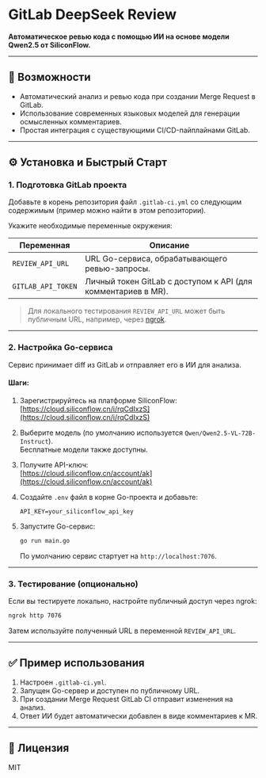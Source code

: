 # GitLab DeepSeek Review

**Автоматическое ревью кода с помощью ИИ на основе модели Qwen2.5 от SiliconFlow.**

---

## 🚀 Возможности

- Автоматический анализ и ревью кода при создании Merge Request в GitLab.
- Использование современных языковых моделей для генерации осмысленных комментариев.
- Простая интеграция с существующими CI/CD-пайплайнами GitLab.

---

## ⚙️ Установка и Быстрый Старт

### 1. Подготовка GitLab проекта

Добавьте в корень репозитория файл `.gitlab-ci.yml` со следующим содержимым (пример можно найти в этом репозитории).

Укажите необходимые переменные окружения:

| Переменная          | Описание                                                       |
|---------------------|----------------------------------------------------------------|
| `REVIEW_API_URL`    | URL Go-сервиса, обрабатывающего ревью-запросы.                |
| `GITLAB_API_TOKEN`  | Личный токен GitLab с доступом к API (для комментариев в MR). |

> Для локального тестирования `REVIEW_API_URL` может быть публичным URL, например, через [ngrok](https://ngrok.com/).

---

### 2. Настройка Go-сервиса

Сервис принимает diff из GitLab и отправляет его в ИИ для анализа.

#### Шаги:

1. Зарегистрируйтесь на платформе SiliconFlow:  
   [https://cloud.siliconflow.cn/i/rqCdIxzS](https://cloud.siliconflow.cn/i/rqCdIxzS)

2. Выберите модель (по умолчанию используется `Qwen/Qwen2.5-VL-72B-Instruct`).  
   Бесплатные модели также доступны.

3. Получите API-ключ:  
   [https://cloud.siliconflow.cn/account/ak](https://cloud.siliconflow.cn/account/ak)

4. Создайте `.env` файл в корне Go-проекта и добавьте:

   ```env
   API_KEY=your_siliconflow_api_key
   ```

5. Запустите Go-сервис:

   ```bash
   go run main.go
   ```

   По умолчанию сервис стартует на `http://localhost:7076`.

---

### 3. Тестирование (опционально)

Если вы тестируете локально, настройте публичный доступ через ngrok:

```bash
ngrok http 7076
```

Затем используйте полученный URL в переменной `REVIEW_API_URL`.

---

## ✅ Пример использования

1. Настроен `.gitlab-ci.yml`.
2. Запущен Go-сервер и доступен по публичному URL.
3. При создании Merge Request GitLab CI отправит изменения на анализ.
4. Ответ ИИ будет автоматически добавлен в виде комментариев к MR.

---

## 📄 Лицензия

MIT

